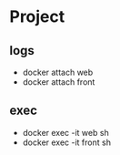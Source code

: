 # Project

## logs

- docker attach web
- docker attach front

## exec

- docker exec -it web sh
- docker exec -it front sh
